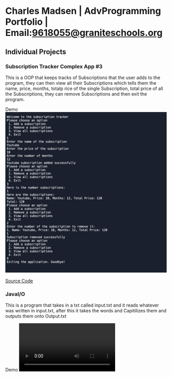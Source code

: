 # Charles Madsen | AdvProgramming Portfolio | Email:9618055@graniteschools.org


## Individual Projects 

### Subscription Tracker Complex App #3 

This is a OOP that keeps tracks of Subscriptions that the user adds to the program, they can then view all their Subscriptions which tells them the name, price, months, totalp rice of the single Subscription, total price of all the Subscriptions, they can remove Subscriptions and then exit the program.

Demo  ![Sub_TrackerDemo1](images/Sub_trackerDemo1.png)

[Source Code](src/Subscription-Tracker)


### JavaI/O
This is a program that takes in a txt called input.txt and it reads whatever was written in input.txt, after this it takes the words and Capitilizes them and outputs them onto Output.txt

Demo ![JavaI/O_Demo](images/JavaIODemo1.mkv)





